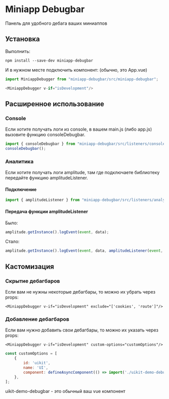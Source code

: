 # Miniapp Debugbar

Панель для удобного дебага ваших миниаппов

## Установка

Выполнить:
```shell
npm install --save-dev miniapp-debugbar
```

И в нужном месте подключить компонент: (обычно, это App.vue)
```javascript
import MiniappDebugger from "miniapp-debugbar/src/miniapp-debugbar";

<MiniappDebugger v-if="isDevelopment"/>
```

## Расширенное использование

### Console
Если хотите получать логи из console, в вашем main.js (либо app.js)
вызовите функцию consoleDebugbar.
```javascript
import { consoleDebugbar } from "miniapp-debugbar/src/listeners/console-debugbar";
consoleDebugbar();
```

### Аналитика
Если хотите получать логи amplitude, там где подключаете библиотеку
передайте функцию amplitudeListener.

#### Подключение
```javascript
import { amplitudeListener } from "miniapp-debugbar/src/listeners/analytics-debugbar";
```

#### Передача функции amplitudeListener

Было:
```javascript
amplitude.getInstance().logEvent(event, data);
```

Стало:
```javascript
amplitude.getInstance().logEvent(event, data, amplitudeListener(event, data));
```

## Кастомизация
### Скрытие дебагбаров
Если вам не нужны некоторые дебагбары, то можно их убрать через props:
```vue
<MiniappDebugger v-if="isDevelopment" exclude="['cookies', 'route']"/>
```


### Добавление дебагбаров
Если вам нужно добавить свои дебагбары, то можно их указать через props:
```vue
<MiniappDebugger v-if="isDevelopment" custom-options="customOptions"/>
```

```javascript
const customOptions = [
    {
        id: 'uikit',
        name: 'UI',
        component: defineAsyncComponent(() => import('./uikit-demo-debugbar')),
    },
];
```

uikit-demo-debugbar - это обычный ваш vue компонент
